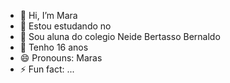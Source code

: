 - 👋 Hi, I’m Mara
- 👀 Estou estudando no 
- 🌱 Sou aluna do colegio Neide Bertasso Bernaldo 
- 💞️ Tenho 16 anos 
- 😄 Pronouns: Maras
- ⚡ Fun fact: ...

<!---
Mara667/Mara667 is a ✨ special ✨ repository because its `README.md` (this file) appears on your GitHub profile.
You can click the Preview link to take a look at your changes.
--->
